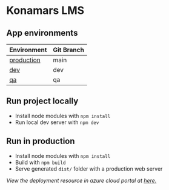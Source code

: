 # Konamars LMS

## App environments

| Environment                                                               | Git Branch |
| ------------------------------------------------------------------------- | ---------- |
| [production](https://calm-pebble-0c3131110.1.azurestaticapps.net/)        | main       |
| [dev](https://calm-pebble-0c3131110-dev.centralus.1.azurestaticapps.net/) | dev        |
| [qa](https://calm-pebble-0c3131110-dev.centralus.1.azurestaticapps.net/)  | qa         |

## Run project locally

- Install node modules with `npm install`
- Run local dev server with `npm dev`

## Run in production

- Install node modules with `npm install`
- Build with `npm build`
- Serve generated `dist/` folder with a production web server

_View the deployment resource in azure cloud portal at [here.](https://portal.azure.com/#@mkonakonamars.onmicrosoft.com/resource/subscriptions/d5f3450e-23c9-47f0-a07c-f650dee64c3c/resourcegroups/javascript-stack/providers/Microsoft.Web/staticSites/konamars/staticsite)_

